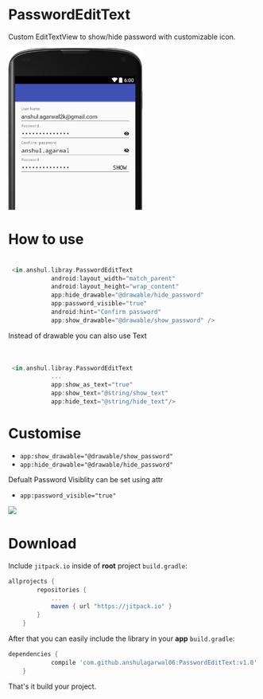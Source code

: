 # PasswordEditText
Custom EditTextView to show/hide password with customizable icon.

<img width="270" src="./art/Screenshot.png" />

# How to use


```groovy

 <in.anshul.libray.PasswordEditText
            android:layout_width="match_parent"
            android:layout_height="wrap_content"
            app:hide_drawable="@drawable/hide_password"
            app:password_visible="true"
            android:hint="Confirm password"
            app:show_drawable="@drawable/show_password" />
```
  Instead of drawable you can also use Text
```groovy        
            

 <in.anshul.libray.PasswordEditText
            ...
            app:show_as_text="true"
            app:show_text="@string/show_text"
            app:hide_text="@string/hide_text"/>
 ```
# Customise
 
 * `app:show_drawable="@drawable/show_password"` 
 * `app:hide_drawable="@drawable/hide_password"`
 
Defualt Password Visiblity can be set using attr 
* `app:password_visible="true"`


[![](https://jitpack.io/v/anshulagarwal06/PasswordEditText.svg)](https://jitpack.io/#anshulagarwal06/PasswordEditText)


# Download

Include `jitpack.io` inside of **root** project `build.gradle`:

```groovy
allprojects {
		repositories {
			...
			maven { url "https://jitpack.io" }
		}
	}
```

After that you can easily include the library in your **app** `build.gradle`:

```groovy
dependencies {
	        compile 'com.github.anshulagarwal06:PasswordEditText:v1.0'
	}
```

That's it build your project.
